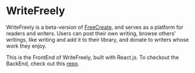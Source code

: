 # WriteFreely

WriteFreely is a beta-version of <a href="https://github.com/Matt-Eva/FreeCreate">FreeCreate</a>, and serves as a platform for readers and writers. Users can post their own writing, browse others' writings, like writing and add it to their library, and donate to writers whose work they enjoy.

This is the FrontEnd of WriteFreely, built with React.js. To checkout the BackEnd, check out this <a href="https://github.com/Matt-Eva/phase-3-sinatra-react-project" target="blank">repo</a>.
